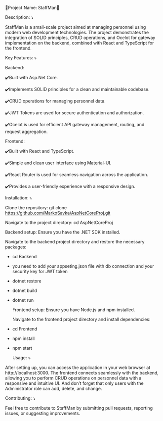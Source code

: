   📍Project Name: StaffMan📍
  
  Description: ⤵️
  
StaffMan is a small-scale project aimed at managing personnel using modern web development technologies. The project demonstrates the integration of SOLID principles, CRUD operations, and Ocelot for gateway implementation on the backend, combined with React and TypeScript for the frontend.

  Key Features: ⤵️
  
  Backend:
  
✔️Built with Asp.Net Core.

✔️Implements SOLID principles for a clean and maintainable codebase.

✔️CRUD operations for managing personnel data.

✔️JWT Tokens are used for secure authentication and authorization.

✔️Ocelot is used for efficient API gateway management, routing, and request aggregation.

  Frontend:
  
✔️Built with React and TypeScript.

✔️Simple and clean user interface using Material-UI.

✔️React Router is used for seamless navigation across the application.

✔️Provides a user-friendly experience with a responsive design.


  Installation: ⤵️
  
  Clone the repository:
git clone https://github.com/MarkoSavka/AspNetCoreProj.git

  Navigate to the project directory:
cd AspNetCoreProj

  Backend setup:
Ensure you have the .NET SDK installed.

  Navigate to the backend project directory and restore the necessary packages:
- cd Backend
- you need to add your appseting.json file with db connection and your security key for JWT token
- dotnet restore
- dotnet build
- dotnet run

  Frontend setup:
Ensure you have Node.js and npm installed.

  Navigate to the frontend project directory and install dependencies:
- cd Frontend
- npm install
- npm start

  Usage: ⤵️
  
After setting up, you can access the application in your web browser at http://localhost:3000. The frontend connects seamlessly with the backend, allowing you to perform CRUD operations on personnel data with a responsive and intuitive UI. And don’t forget that only users with the Administrator role can add, delete, and change.

  Contributing: ⤵️
  
Feel free to contribute to StaffMan by submitting pull requests, reporting issues, or suggesting improvements.
